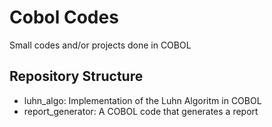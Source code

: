 # Cobol Codes
Small codes and/or projects done in COBOL

## Repository Structure
- luhn\_algo: Implementation of the Luhn Algoritm in COBOL
- report\_generator: A COBOL code that generates a report
